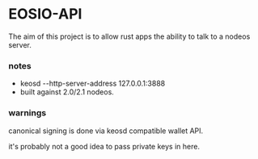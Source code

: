 # EOSIO-API
The aim of this project is to allow rust apps the ability to talk to a nodeos server.

### notes
* keosd --http-server-address 127.0.0.1:3888
* built against 2.0/2.1 nodeos.

### warnings
canonical signing is done via keosd compatible wallet API. 

it's probably not a good idea to pass private keys in here.
